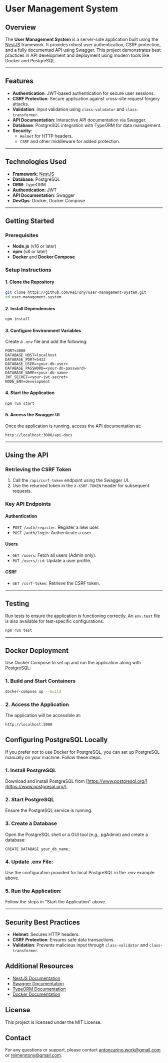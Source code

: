# User Management System

## Overview

The **User Management System** is a server-side application built using the [NestJS](https://nestjs.com) framework. It provides robust user authentication, CSRF protection, and a fully documented API using Swagger. This project demonstrates best practices in API development and deployment using modern tools like Docker and PostgreSQL.

---

## Features

- **Authentication**: JWT-based authentication for secure user sessions.
- **CSRF Protection**: Secure application against cross-site request forgery attacks.
- **Validation**: Input validation using `class-validator` and `class-transformer`.
- **API Documentation**: Interactive API documentation via Swagger.
- **Database**: PostgreSQL integration with TypeORM for data management.
- **Security**:
    - `Helmet` for HTTP headers.
    - `CSRF` and other middleware for added protection.

---

## Technologies Used

- **Framework**: [NestJS](https://nestjs.com)
- **Database**: PostgreSQL
- **ORM**: TypeORM
- **Authentication**: JWT
- **API Documentation**: Swagger
- **DevOps**: Docker, Docker Compose

---

## Getting Started

### Prerequisites

- **Node.js** (v16 or later)
- **npm** (v8 or later)
- **Docker** and **Docker Compose**

### Setup Instructions

#### 1. Clone the Repository

```bash
git clone https://github.com/ReiTony/user-management-system.git
cd user-management-system
```

#### 2. Install Dependencies

```bash
npm install
```

#### 3. Configure Environment Variables

Create a `.env` file and add the following:

```
PORT=3000
DATABASE_HOST=localhost
DATABASE_PORT=5432
DATABASE_USER=<your-db-user>
DATABASE_PASSWORD=<your-db-password>
DATABASE_NAME=<your-db-name>
JWT_SECRET=<your-jwt-secret>
NODE_ENV=development
```

#### 4. Start the Application

```bash
npm run start
```

#### 5. Access the Swagger UI

Once the application is running, access the API documentation at:

```
http://localhost:3000/api-docs
```

---

## Using the API

### Retrieving the CSRF Token

1. Call the `/api/csrf-token` endpoint using the Swagger UI.
2. Use the returned token in the `X-XSRF-TOKEN` header for subsequent requests.

### Key API Endpoints

#### Authentication

- `POST /auth/register`: Register a new user.
- `POST /auth/login`: Authenticate a user.

#### Users

- `GET /users`: Fetch all users (Admin only).
- `PUT /users/:id`: Update a user profile.

#### CSRF

- `GET /csrf-token`: Retrieve the CSRF token.

---

## Testing

Run tests to ensure the application is functioning correctly. An `env.test` file is also available for test-specific configurations.

```bash
npm run test
```

---

## Docker Deployment

Use Docker Compose to set up and run the application along with PostgreSQL:

### 1. Build and Start Containers

```bash
docker-compose up --build
```

### 2. Access the Application

The application will be accessible at:

```
http://localhost:3000
```
## Configuring PostgreSQL Locally

If you prefer not to use Docker for PostgreSQL, you can set up PostgreSQL manually on your machine. Follow these steps:

### 1. Install PostgreSQL

Download and install PostgreSQL from [https://www.postgresql.org/](https://www.postgresql.org/).

### 2. Start PostgreSQL

Ensure the PostgreSQL service is running.

### 3. Create a Database

Open the PostgreSQL shell or a GUI tool (e.g., pgAdmin) and create a database:
```
CREATE DATABASE your_db_name;
```
### 4. Update .env File:

Use the configuration provided for local PostgreSQL in the .env example above.

### 5. Run the Application:

Follow the steps in "Start the Application" above.

---

## Security Best Practices

- **Helmet**: Secures HTTP headers.
- **CSRF Protection**: Ensures safe data transactions.
- **Validation**: Prevents malicious input through `class-validator` and `class-transformer`.

## Additional Resources

- [NestJS Documentation](https://docs.nestjs.com)
- [Swagger Documentation](https://swagger.io/docs/)
- [TypeORM Documentation](https://typeorm.io/)
- [Docker Documentation](https://docs.docker.com/)

## License

This project is licensed under the MIT License.

## Contact

For any questions or support, please contact [antoncarino.work@gmail.com](mailto:antoncarino.work@gmail.com) or [reimerstony@gmail.com](mailto:reimerstony@gmail.com).